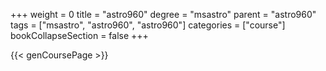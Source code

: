 +++
weight = 0
title = "astro960"
degree = "msastro"
parent = "astro960"
tags = ["msastro", "astro960", "astro960"]
categories = ["course"]
bookCollapseSection = false
+++

{{< genCoursePage >}}

